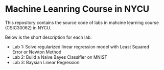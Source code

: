 # Machine Leanring Course in NYCU

This repository contains the source code of labs in mahcine learning course (CSIC30062) in NYCU.

Below is the short description for each lab:
- Lab 1: Solve regularized linear regression model with Least Squared Error or Newton Method
- Lab 2: Build a Naive Bayes Classifier on MNIST
- Lab 3: Baysian Linear Regression
